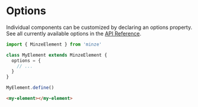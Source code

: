 # Options

Individual components can be customized by declaring an options property. See all currently available options in the [API Reference](/api/minze-element.html#options).

```js
import { MinzeElement } from 'minze'

class MyElement extends MinzeElement {
  options = {
    // ...
  }
}

MyElement.define()
```

```html
<my-element></my-element>
```
